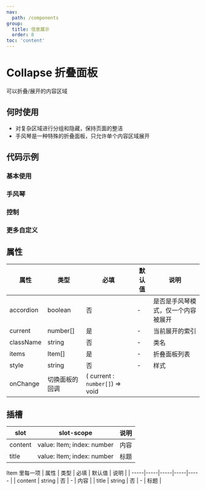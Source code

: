 ```yaml
---
nav:
  path: /components
group:
  title: 信息展示
  order: 8
toc: 'content'
---
```


# Collapse 折叠面板
可以折叠/展开的内容区域
## 何时使用
- 对复杂区域进行分组和隐藏，保持页面的整洁
- 手风琴是一种特殊的折叠面板，只允许单个内容区域展开

## 代码示例

### 基本使用
<code src='../../demo/pages/Collapse'></code>

### 手风琴

<code src='../../demo/pages/CollapseAccordion'></code>

### 控制

<code src='../../demo/pages/CollapseControl'></code>

### 更多自定义

<code src='../../demo/pages/CollapseCustom'></code>


## 属性

| 属性 | 类型 | 必填 | 默认值 | 说明 |
| -----|-----|-----|-----|----- |
| accordion | boolean | 否 | - | 是否是手风琴模式，仅一个内容被展开 |
| current | number[] | 是 | - | 当前展开的索引 |
| className | string | 否 | - | 类名 |
| items | Item[] | 是 | - | 折叠面板列表 |
| style | string | 否 | - | 样式 |
| onChange | 切换面板的回调 | ( current : `number[]`) => void |

## 插槽
| slot | slot-scope | 说明 |
| -----|-----|-----|
| content | value: Item; index: number | 内容 |
| title | value: Item; index: number | 标题 |

Item 里每一项
| 属性 | 类型 | 必填 | 默认值 | 说明 |
| -----|-----|-----|-----|----- |
| content | string | 否 | - | 内容 |
| title | string | 否 | - | 标题 |

